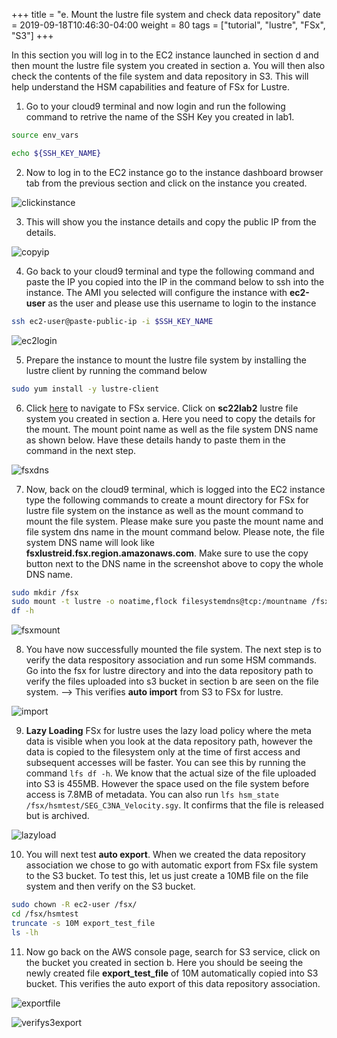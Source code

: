 +++
title = "e. Mount the lustre file system and check data repository"
date = 2019-09-18T10:46:30-04:00
weight = 80
tags = ["tutorial", "lustre", "FSx", "S3"]
+++

In this section you will log in to the EC2 instance launched in section d and then mount the lustre file system you created in section a. You will then also check the contents of the file system and data repository in S3. This will help understand the HSM capabilities and feature of FSx for Lustre. 

1. Go to your cloud9 terminal and now login and run the following command to retrive the name of the SSH Key you created in lab1.

```bash
source env_vars

echo ${SSH_KEY_NAME}
```

2. Now to log in to the EC2 instance go to the instance dashboard browser tab from the previous section and click on the instance you created. 

![clickinstance](/images/fsx-for-lustre-hsm/clickinstance.png)

3. This will show you the instance details and copy the public IP from the details. 

![copyip](/images/fsx-for-lustre-hsm/copyip.png)

4. Go back to your cloud9 terminal and type the following command and paste the IP you copied into the IP in the command below to ssh into the instance.
The AMI you selected will configure the instance with **ec2-user** as the user and please use this username to login to the instance

```bash
ssh ec2-user@paste-public-ip -i $SSH_KEY_NAME
```

![ec2login](/images/fsx-for-lustre-hsm/ec2login.png)

5. Prepare the instance to mount the lustre file system by installing the lustre client by running the command below  

```bash
sudo yum install -y lustre-client
```

6. Click [here](https://console.aws.amazon.com/fsx/home) to navigate to FSx service. Click on **sc22lab2** lustre file system you created in section a. Here you need to copy the details for the mount. The mount point name as well as the file system DNS name as shown below. Have these details handy to paste them in the command in the next step.

![fsxdns](/images/fsx-for-lustre-hsm/fsxdns.png)

7. Now, back on the cloud9 terminal, which is logged into the EC2 instance type the following commands to create a mount directory for FSx for lustre file system on the instance as well as the mount command to mount the file system. Please make sure you paste the mount name and file system dns name in the mount command below. Please note, the file system DNS name will look like **fsxlustreid.fsx.region.amazonaws.com**. Make sure to use the copy button next to the DNS name in the screenshot above to copy the whole DNS name.

```bash
sudo mkdir /fsx
sudo mount -t lustre -o noatime,flock filesystemdns@tcp:/mountname /fsx 
df -h
```

![fsxmount](/images/fsx-for-lustre-hsm/fsxmount.png)

8. You have now successfully mounted the file system. The next step is to verify the data respository association and run some HSM commands. Go into the fsx for lustre directory and into the data repository path to verify the files uploaded into s3 bucket in section b are seen on the file system. --> This verifies **auto import** from S3 to FSx for lustre. 

![import](/images/fsx-for-lustre-hsm/import.png)

9. **Lazy Loading** FSx for lustre uses the lazy load  policy where the meta data is visible when you look at the data repository path, however the data is copied to the filesystem only at the time of first access and subsequent accesses will be faster. You can see this by running the command `lfs df -h`. We know that the actual size of the file uploaded into S3 is 455MB. However the space used on the file system before access is 7.8MB of metadata. 
You can also run `lfs hsm_state /fsx/hsmtest/SEG_C3NA_Velocity.sgy`. It confirms that the file is released but is archived. 

![lazyload](/images/fsx-for-lustre-hsm/lazyload.png)

10. You will next test **auto export**. When we created the data repository association we chose to go with automatic export from FSx file system to the S3 bucket. To test this, let us just create a 10MB file on the file system and then verify on the S3 bucket.

```bash
sudo chown -R ec2-user /fsx/
cd /fsx/hsmtest
truncate -s 10M export_test_file
ls -lh
```

11. Now go back on the AWS console page, search for S3 service, click on the bucket you created in section b. Here you should be seeing the newly created file **export_test_file** of 10M automatically copied into S3 bucket. This verifies the auto export of this data repository association. 

![exportfile](/images/fsx-for-lustre-hsm/exportfile.png)


![verifys3export](/images/fsx-for-lustre-hsm/verifys3export.png)

